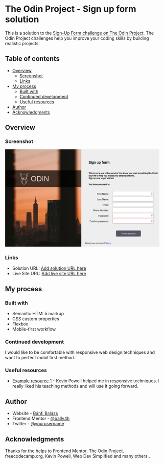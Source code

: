 # The Odin Project - Sign up form solution

This is a solution to the [Sign-Up Form challenge on The Odin Project](https://www.theodinproject.com/lessons/node-path-intermediate-html-and-css-sign-up-form). The Odin Project challenges help you improve your coding skills by building realistic projects. 

## Table of contents

- [Overview](#overview)
  - [Screenshot](#screenshot)
  - [Links](#links)
- [My process](#my-process)
  - [Built with](#built-with)
  - [Continued development](#continued-development)
  - [Useful resources](#useful-resources)
- [Author](#author)
- [Acknowledgments](#acknowledgments)


## Overview

### Screenshot

![Screenshot](./images/screenshot.jpg)


### Links

- Solution URL: [Add solution URL here](https://github.com/BalazsBanfi/TOP-sig-up-form)
- Live Site URL: [Add live site URL here](https://balazsbanfi.github.io/TOP-sig-up-form/)

## My process

### Built with

- Semantic HTML5 markup
- CSS custom properties
- Flexbox
- Mobile-first workflow


### Continued development

I would like to be comfortable with responsive web design techniques and want to perfect mobil first method.


### Useful resources

- [Example resource 1](https://www.kevinpowell.co/) - Kevin Powell helped me in responsive techniques. I really liked his teaching methods and will use it going forward.


## Author

- Website - [Bánfi Balázs](https://github.com/BalazsBanfi)
- Frontend Mentor - [@bally4h](https://www.frontendmentor.io/profile/bally4h)
- Twitter - [@yourusername](https://www.twitter.com/yourusername)

## Acknowledgments

Thanks for the helps to Frontend Mentor, The Odin Project, freecodecamp.org, Kevin Powell, Web Dev Simplified and many others..